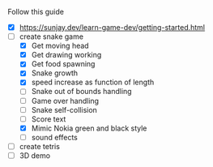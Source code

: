 Follow this guide
- [x] https://sunjay.dev/learn-game-dev/getting-started.html
- [ ] create snake game
	- [x] Get moving head
	- [x] Get drawing working
	- [x] Get food spawning
	- [x] Snake growth
	- [x] speed increase as function of length
	- [ ] Snake out of bounds handling
	- [ ] Game over handling
	- [ ] Snake self-collision
	- [ ] Score text
	- [x] Mimic Nokia green and black style
	- [ ] sound effects
- [ ] create tetris
- [ ] 3D demo